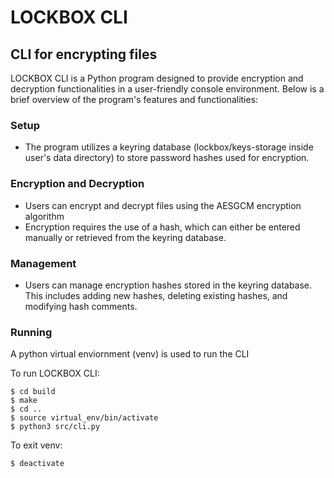 # LOCKBOX CLI
## CLI for encrypting files

LOCKBOX CLI is a Python program designed to provide encryption and decryption functionalities in a 
user-friendly console environment. Below is a brief overview of the program's features and functionalities:

### Setup
* The program utilizes a keyring database (lockbox/keys-storage inside user's data directory) to store password hashes used for encryption.

### Encryption and Decryption
* Users can encrypt and decrypt files using the AESGCM encryption algorithm
* Encryption requires the use of a hash, which can either be entered manually or retrieved from the keyring database.

### Management
* Users can manage encryption hashes stored in the keyring database. This includes adding new hashes, deleting existing hashes, 
and modifying hash comments.

### Running
A python virtual enviornment (venv) is used to run the CLI

To run LOCKBOX CLI:  
```
$ cd build  
$ make  
$ cd .. 
$ source virtual_env/bin/activate
$ python3 src/cli.py
```
To exit venv:
```
$ deactivate
